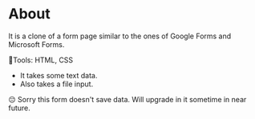 # About
It is a clone of a form page similar to the ones of Google Forms and Microsoft Forms.

🔨Tools: HTML, CSS

- It takes some text data.
- Also takes a file input.

😔 Sorry this form doesn't save data. Will upgrade in it sometime in near future.
